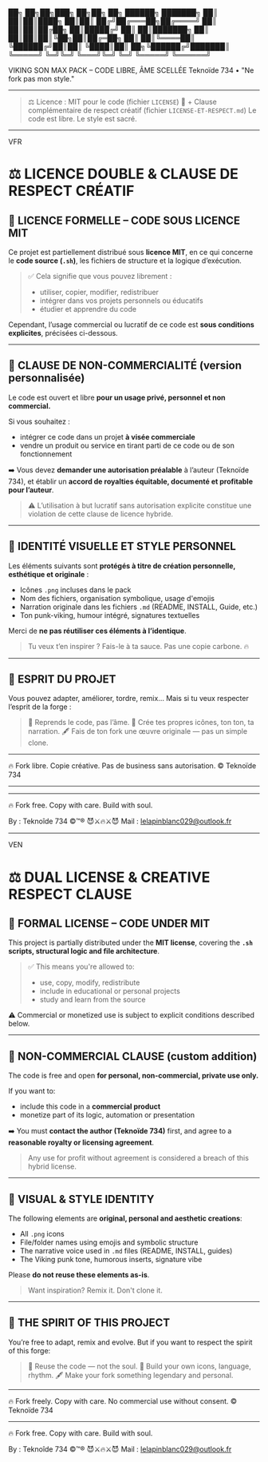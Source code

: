 ██╗   ██╗██╗███╗   ██╗██╗  ██╗ ██████╗ ███████╗
██║   ██║██║████╗  ██║██║ ██╔╝██╔═══██╗██╔════╝
██║   ██║██║██╔██╗ ██║█████╔╝ ██║   ██║███████╗
██║   ██║██║██║╚██╗██║██╔═██╗ ██║   ██║╚════██║
╚██████╔╝██║██║ ╚████║██║  ██╗╚██████╔╝███████║
 ╚═════╝ ╚═╝╚═╝  ╚═══╝╚═╝  ╚═╝ ╚═════╝ ╚══════╝

   VIKING SON MAX PACK – CODE LIBRE, ÂME SCELLÉE
        Teknoïde 734 • "Ne fork pas mon style."

-------------------------------------------------

> ⚖️ Licence : MIT pour le code (fichier `LICENSE`)
> 🧠 + Clause complémentaire de respect créatif (fichier `LICENSE-ET-RESPECT.md`)
> Le code est libre. Le style est sacré.

----------------------------------------------------------------------------------

VFR

# ⚖️ LICENCE DOUBLE & CLAUSE DE RESPECT CRÉATIF

## 📄 LICENCE FORMELLE – CODE SOUS LICENCE MIT

Ce projet est partiellement distribué sous **licence MIT**, en ce qui concerne le **code source (`.sh`)**, les fichiers de structure et la logique d’exécution.

> ✅ Cela signifie que vous pouvez librement :
> - utiliser, copier, modifier, redistribuer
> - intégrer dans vos projets personnels ou éducatifs
> - étudier et apprendre du code

Cependant, l’usage commercial ou lucratif de ce code est **sous conditions explicites**, précisées ci-dessous.

---

## 🛑 CLAUSE DE NON-COMMERCIALITÉ (version personnalisée)

Le code est ouvert et libre **pour un usage privé, personnel et non commercial.**

Si vous souhaitez :
- intégrer ce code dans un projet **à visée commerciale**
- vendre un produit ou service en tirant parti de ce code ou de son fonctionnement

➡️ Vous devez **demander une autorisation préalable** à l’auteur (Teknoïde 734),
et établir un **accord de royalties équitable, documenté et profitable pour l’auteur**.

> ⚠️ L’utilisation à but lucratif sans autorisation explicite constitue une violation de cette clause de licence hybride.

---

## 🎨 IDENTITÉ VISUELLE ET STYLE PERSONNEL

Les éléments suivants sont **protégés à titre de création personnelle, esthétique et originale** :

- Icônes `.png` incluses dans le pack
- Nom des fichiers, organisation symbolique, usage d'emojis
- Narration originale dans les fichiers `.md` (README, INSTALL, Guide, etc.)
- Ton punk-viking, humour intégré, signatures textuelles

Merci de **ne pas réutiliser ces éléments à l’identique**.
> Tu veux t’en inspirer ? Fais-le à ta sauce. Pas une copie carbone. 🔥

---

## 🤝 ESPRIT DU PROJET

Vous pouvez adapter, améliorer, tordre, remix…
Mais si tu veux respecter l’esprit de la forge :

> 🔨 Reprends le code, pas l’âme.
> 🌱 Crée tes propres icônes, ton ton, ta narration.
> 🖋️ Fais de ton fork une œuvre originale — pas un simple clone.

---

🔥 Fork libre. Copie créative. Pas de business sans autorisation.
© Teknoïde 734

---

---


🔥 Fork free. Copy with care. Build with soul.
  

By : Teknoîde 734 ©️™️®️ 😈️⚔️🔥⚔️😈️
Mail : lelapinblanc029@outlook.fr


---

VEN

# ⚖️ DUAL LICENSE & CREATIVE RESPECT CLAUSE

## 📄 FORMAL LICENSE – CODE UNDER MIT

This project is partially distributed under the **MIT license**, covering the **`.sh` scripts, structural logic and file architecture**.

> ✅ This means you're allowed to:
> - use, copy, modify, redistribute
> - include in educational or personal projects
> - study and learn from the source

⚠️ Commercial or monetized use is subject to explicit conditions described below.

---

## 🚫 NON-COMMERCIAL CLAUSE (custom addition)

The code is free and open **for personal, non-commercial, private use only.**

If you want to:
- include this code in a **commercial product**
- monetize part of its logic, automation or presentation

➡️ You must **contact the author (Teknoïde 734)** first,
and agree to a **reasonable royalty or licensing agreement**.

> Any use for profit without agreement is considered a breach of this hybrid license.

---

## 🎨 VISUAL & STYLE IDENTITY

The following elements are **original, personal and aesthetic creations**:

- All `.png` icons
- File/folder names using emojis and symbolic structure
- The narrative voice used in `.md` files (README, INSTALL, guides)
- The Viking punk tone, humorous inserts, signature vibe

Please **do not reuse these elements as-is**.
> Want inspiration? Remix it. Don't clone it.

---

## 🤝 THE SPIRIT OF THIS PROJECT

You’re free to adapt, remix and evolve.
But if you want to respect the spirit of this forge:

> 🔨 Reuse the code — not the soul.
> 🌱 Build your own icons, language, rhythm.
> 🖋️ Make your fork something legendary and personal.

---

🔥 Fork freely. Copy with care. No commercial use without consent.
© Teknoïde 734

---


🔥 Fork free. Copy with care. Build with soul.
  

By : Teknoîde 734 ©️™️®️ 😈️⚔️🔥⚔️😈️
Mail : lelapinblanc029@outlook.fr

